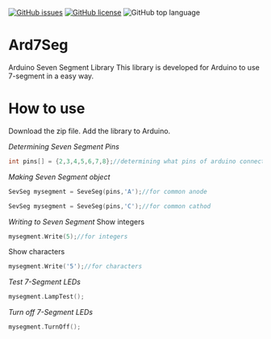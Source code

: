 [![GitHub issues](https://img.shields.io/github/issues/naabdi/Ard7Seg)](https://github.com/naabdi/Ard7Seg/issues)
[![GitHub license](https://img.shields.io/github/license/naabdi/Ard7Seg)](https://github.com/naabdi/Ard7Seg/blob/master/LICENSE)
![GitHub top language](https://img.shields.io/github/languages/top/naabdi/ard7seg)

# Ard7Seg
 Arduino Seven Segment Library
 This library is developed for Arduino to use 7-segment in a easy way.

 # How to use
 Download the zip file.
 Add the library to Arduino.

 *Determining Seven Segment Pins*
 ```cpp
 int pins[] = {2,3,4,5,6,7,8};//determining what pins of arduino connected to 7-segment
 ```

 *Making Seven Segment object*
 ```cpp
 SevSeg mysegment = SeveSeg(pins,'A');//for common anode

 SevSeg mysegment = SeveSeg(pins,'C');//for common cathod
 ```

 *Writing to Seven Segment*
 Show integers
 ```cpp
 mysegment.Write(5);//for integers
 ```
 Show characters
 ```cpp
 mysegment.Write('5');//for characters
 ```
 *Test 7-Segment LEDs*
 ```cpp
 mysegment.LampTest();
 ```
 *Turn off 7-Segment LEDs*
 ```cpp
 mysegment.TurnOff();
 ```
 
 
